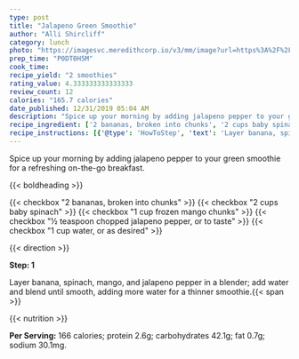 ```yaml
---
type: post
title: "Jalapeno Green Smoothie"
author: "Alli Shircliff"
category: lunch
photo: "https://imagesvc.meredithcorp.io/v3/mm/image?url=https%3A%2F%2Fimages.media-allrecipes.com%2Fuserphotos%2F2363391.jpg"
prep_time: "P0DT0H5M"
cook_time: 
recipe_yield: "2 smoothies"
rating_value: 4.333333333333333
review_count: 12
calories: "165.7 calories"
date_published: 12/31/2019 05:04 AM
description: "Spice up your morning by adding jalapeno pepper to your green smoothie for a refreshing on-the-go breakfast."
recipe_ingredient: ['2 bananas, broken into chunks', '2 cups baby spinach', '1 cup frozen mango chunks', '½ teaspoon chopped jalapeno pepper, or to taste', '1 cup water, or as desired']
recipe_instructions: [{'@type': 'HowToStep', 'text': 'Layer banana, spinach, mango, and jalapeno pepper in a blender; add water and blend until smooth, adding more water for a thinner smoothie.\n'}]
---
```


Spice up your morning by adding jalapeno pepper to your green smoothie for a refreshing on-the-go breakfast. 

{{< boldheading >}}

{{< checkbox "2  bananas, broken into chunks" >}}
{{< checkbox "2 cups baby spinach" >}}
{{< checkbox "1 cup frozen mango chunks" >}}
{{< checkbox "½ teaspoon chopped jalapeno pepper, or to taste" >}}
{{< checkbox "1 cup water, or as desired" >}}


{{< direction >}}

**Step: 1**

Layer banana, spinach, mango, and jalapeno pepper in a blender; add water and blend until smooth, adding more water for a thinner smoothie.{{< span >}}

{{< nutrition >}}

**Per Serving:** 166 calories; protein 2.6g; carbohydrates 42.1g; fat 0.7g; sodium 30.1mg.